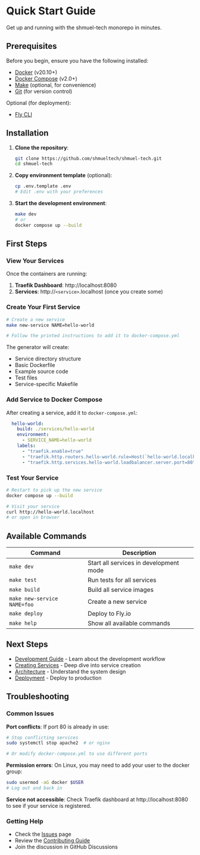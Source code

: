 # Quick Start Guide

Get up and running with the shmuel-tech monorepo in minutes.

## Prerequisites

Before you begin, ensure you have the following installed:

- [Docker](https://docs.docker.com/get-docker/) (v20.10+)
- [Docker Compose](https://docs.docker.com/compose/install/) (v2.0+)
- [Make](https://www.gnu.org/software/make/) (optional, for convenience)
- [Git](https://git-scm.com/) (for version control)

Optional (for deployment):
- [Fly CLI](https://fly.io/docs/hands-on/install-flyctl/)

## Installation

1. **Clone the repository**:
   ```bash
   git clone https://github.com/shmueltech/shmuel-tech.git
   cd shmuel-tech
   ```

2. **Copy environment template** (optional):
   ```bash
   cp .env.template .env
   # Edit .env with your preferences
   ```

3. **Start the development environment**:
   ```bash
   make dev
   # or
   docker compose up --build
   ```

## First Steps

### View Your Services

Once the containers are running:

1. **Traefik Dashboard**: http://localhost:8080
2. **Services**: http://`<service>`.localhost (once you create some)

### Create Your First Service

```bash
# Create a new service
make new-service NAME=hello-world

# Follow the printed instructions to add it to docker-compose.yml
```

The generator will create:
- Service directory structure
- Basic Dockerfile
- Example source code
- Test files
- Service-specific Makefile

### Add Service to Docker Compose

After creating a service, add it to `docker-compose.yml`:

```yaml
  hello-world:
    build: ./services/hello-world
    environment:
      - SERVICE_NAME=hello-world
    labels:
      - "traefik.enable=true"
      - "traefik.http.routers.hello-world.rule=Host(`hello-world.localhost`)"
      - "traefik.http.services.hello-world.loadbalancer.server.port=80"
```

### Test Your Service

```bash
# Restart to pick up the new service
docker compose up --build

# Visit your service
curl http://hello-world.localhost
# or open in browser
```

## Available Commands

| Command | Description |
|---------|-------------|
| `make dev` | Start all services in development mode |
| `make test` | Run tests for all services |
| `make build` | Build all service images |
| `make new-service NAME=foo` | Create a new service |
| `make deploy` | Deploy to Fly.io |
| `make help` | Show all available commands |

## Next Steps

- [Development Guide](development.md) - Learn about the development workflow
- [Creating Services](../services/creating-services.md) - Deep dive into service creation
- [Architecture](../architecture/system-design.md) - Understand the system design
- [Deployment](deployment.md) - Deploy to production

## Troubleshooting

### Common Issues

**Port conflicts**: If port 80 is already in use:
```bash
# Stop conflicting services
sudo systemctl stop apache2  # or nginx

# Or modify docker-compose.yml to use different ports
```

**Permission errors**: On Linux, you may need to add your user to the docker group:
```bash
sudo usermod -aG docker $USER
# Log out and back in
```

**Service not accessible**: Check Traefik dashboard at http://localhost:8080 to see if your service is registered.

### Getting Help

- Check the [Issues](https://github.com/shmueltech/shmuel-tech/issues) page
- Review the [Contributing Guide](../contributing.md)
- Join the discussion in GitHub Discussions 